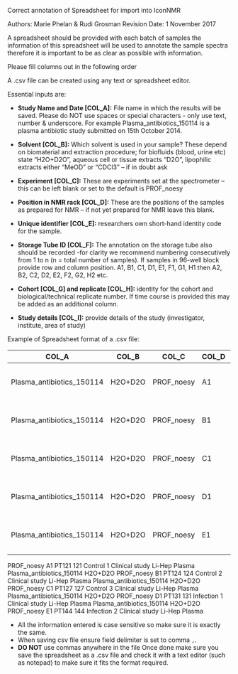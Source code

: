 Correct annotation of Spreadsheet for import into IconNMR

Authors: Marie Phelan & Rudi Grosman 
Revision Date: 1 November 2017

A spreadsheet should be provided with each batch of samples the information of this spreadsheet will be used to annotate the sample spectra therefore it is important to be as clear as possible with information.

Please fill columns out in the following order

A .csv file can be created using any text or spreadsheet editor.

Essential inputs are:

- **Study Name and Date [COL_A]:** File name in which the results will be saved. Please do NOT use spaces or special characters - only use text, number & underscore. For example Plasma_antibiotics_150114 is a plasma antibiotic study submitted on 15th October 2014.

- **Solvent [COL_B]:** Which solvent is used in your sample? These depend on biomaterial and extraction procedure; for biofluids (blood, urine etc) state “H2O+D2O”, aqueous cell or tissue extracts “D2O”, lipophilic extracts either “MeOD” or “CDCl3” – if in doubt ask

- **Experiment [COL_C]:** These are experiments set at the spectrometer – this can be left blank or set to the default is PROF_noesy 

- **Position in NMR rack [COL_D]:** These are the positions of the samples as prepared for NMR – if not yet prepared for NMR leave this blank.

- **Unique identifier [COL_E]:** researchers own short-hand identity code for the sample.

- **Storage Tube ID [COL_F]:** The annotation on the storage tube also should be recorded -for clarity we recommend numbering consecutively from 1 to n (n = total number of samples). If samples in 96-well block provide row and column position. A1, B1, C1, D1, E1, F1, G1, H1 then A2, B2, C2, D2, E2, F2, G2, H2 etc.

- **Cohort [COL_G] and replicate [COL_H]:** identity for the cohort and biological/technical replicate number. If time course is provided this may be added as an additional column.

- **Study details [COL_I]:** provide details of the study (investigator, institute, area of study)

  

Example of Spreadsheet format of a .csv file:

| COL_A                     | COL_B   | COL_C      | COL_D | COL_E | COL_F | COL_G     | COL_H | COL_I                        |
| ------------------------- | ------- | ---------- | ----- | ----- | ----- | --------- | ----- | ---------------------------- |
| Plasma_antibiotics_150114 | H2O+D2O | PROF_noesy | A1    | PT121 | 121   | Control   | 1     | Clinical study Li-Hep Plasma |
| Plasma_antibiotics_150114 | H2O+D2O | PROF_noesy | B1    | PT124 | 124   | Control   | 2     | Clinical study Li-Hep Plasma |
| Plasma_antibiotics_150114 | H2O+D2O | PROF_noesy | C1    | PT127 | 127   | Control   | 3     | Clinical study Li-Hep Plasma |
| Plasma_antibiotics_150114 | H2O+D2O | PROF_noesy | D1    | PT131 | 131   | Infection | 1     | Clinical study Li-Hep Plasma |
| Plasma_antibiotics_150114 | H2O+D2O | PROF_noesy | E1    | PT144 | 144   | Infection | 2     | Clinical study Li-Hep Plasma |

PROF_noesy A1 PT121 121 Control 1 Clinical study Li-Hep Plasma Plasma_antibiotics_150114 H2O+D2O PROF_noesy B1 PT124 124 Control 2 Clinical study Li-Hep Plasma Plasma_antibiotics_150114 H2O+D2O PROF_noesy C1 PT127 127 Control 3 Clinical study Li-Hep Plasma Plasma_antibiotics_150114 H2O+D2O PROF_noesy D1 PT131 131 Infection 1 Clinical study Li-Hep Plasma Plasma_antibiotics_150114 H2O+D2O PROF_noesy E1 PT144 144 Infection 2 Clinical study Li-Hep Plasma

- All the information entered is case sensitive so make sure it is exactly the same.
- When saving csv file ensure field delimiter is set to comma `,`.
- **DO NOT** use commas anywhere in the file Once done make sure you save the spreadsheet as a .csv file and check it with a text editor (such as notepad) to make sure it fits the format required. 